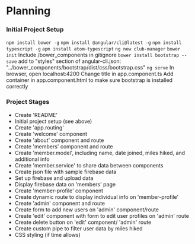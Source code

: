 # Planning

### Initial Project Setup
`npm install bower -g`
`npm install @angular/cli@latest -g`
`npm install typescript -g`
`apm install atom-typescript`
`ng new club-manager`
`bower init`
Include /bower_components in gitignore
`bower install bootstrap --save`
add to "styles" section of angular-cli.json: "../bower_components/bootstrap/dist/css/bootstrap.css"
`ng serve`
In browser, open localhost:4200
Change title in app.component.ts
Add container in app.component.html to make sure bootstrap is installed correctly


### Project Stages
* Create 'README'
* Initial project setup (see above)
* Create 'app.routing'
* Create 'welcome' component
* Create 'about' component and route
* Create 'members' component and route
* Create 'member.model', including name, date joined, miles hiked, and additional info
* Create 'member.service' to share data between components
* Create json file with sample firebase data
* Set up firebase and upload data
* Display firebase data on 'members' page
* Create 'member-profile' component
* Create dynamic route to display individual info on 'member-profile'
* Create 'admin' component and route
* Create form to add new users on 'admin' component/route
* Create 'edit' component with form to edit user profiles on 'admin' route
* Create delete button on 'edit' component/ 'admin' route
* Create custom pipe to filter user data by miles hiked
* CSS styling (if time allows)
